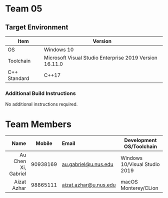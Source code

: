# Team 05

## Target Environment

Item | Version
-|-
OS | Windows 10
Toolchain | Microsoft Visual Studio Enterprise 2019 Version 16.11.0
C++ Standard | C++17

### Additional Build Instructions

No additional instructions required.

# Team Members

Name | Mobile | Email | Development OS/Toolchain
-:|:-:|:-|-|
Au Chen Xi, Gabriel | 90938169 | au.gabriel@u.nus.edu | Windows 10/Visual Studio 2019
Aizat Azhar | 98865111 | aizat.azhar@u.nus.edu | macOS Monterey/CLion

